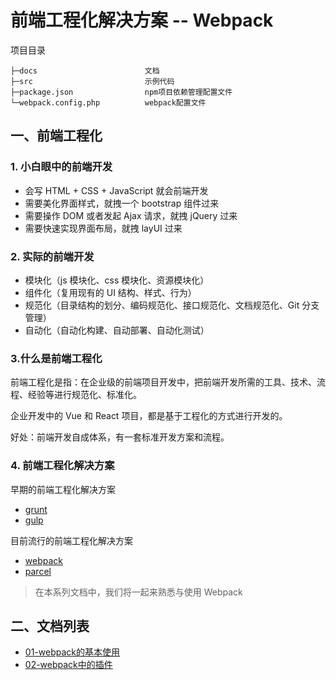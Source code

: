 # 前端工程化解决方案 -- Webpack

项目目录

```
├─docs                        文档
├─src                         示例代码
├─package.json                npm项目依赖管理配置文件
└─webpack.config.php          webpack配置文件
```

## 一、前端工程化
### 1. 小白眼中的前端开发

- 会写 HTML + CSS + JavaScript 就会前端开发
- 需要美化界面样式，就拽一个 bootstrap 组件过来
- 需要操作 DOM 或者发起 Ajax 请求，就拽 jQuery 过来
- 需要快速实现界面布局，就拽 layUI 过来

### 2. 实际的前端开发

- 模块化（js 模块化、css 模块化、资源模块化）
- 组件化（复用现有的 UI 结构、样式、行为）
- 规范化（目录结构的划分、编码规范化、接口规范化、文档规范化、Git 分支管理）
- 自动化（自动化构建、自动部署、自动化测试）

### 3.什么是前端工程化

前端工程化是指：在企业级的前端项目开发中，把前端开发所需的工具、技术、流程、经验等进行规范化、标准化。

企业开发中的 Vue 和 React 项目，都是基于工程化的方式进行开发的。

好处：前端开发自成体系，有一套标准开发方案和流程。

### 4. 前端工程化解决方案

早期的前端工程化解决方案

- [grunt](https://www.gruntjs.net)
- [gulp](https://www.gulpjs.com.cn)

目前流行的前端工程化解决方案

- [webpack](https://www.webpackjs.com)
- [parcel](https://zh.parceljs.org)

> 在本系列文档中，我们将一起来熟悉与使用 Webpack

## 二、文档列表
- [01-webpack的基本使用](./docs/01-webpack-basic.md)
- [02-webpack中的插件](./docs/02-webpack-plugin.md)

